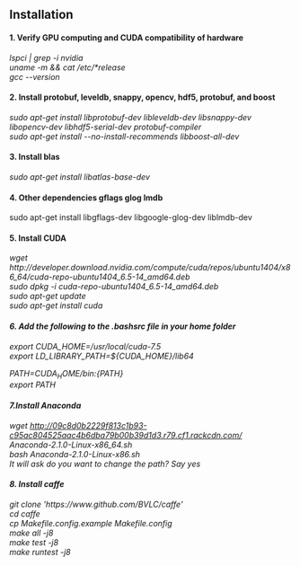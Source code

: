 

<h2>Installation</h2>
<h4>1. Verify GPU computing and CUDA compatibility of hardware </h4>

<i>
lspci | grep -i nvidia
<br>
uname -m && cat /etc/*release
<br>
 gcc --version
 </i> 



<h4>2. Install protobuf, leveldb, snappy, opencv, hdf5, protobuf, and boost</h4>
<i>
sudo apt-get install libprotobuf-dev libleveldb-dev libsnappy-dev libopencv-dev libhdf5-serial-dev protobuf-compiler
<br>
sudo apt-get install --no-install-recommends libboost-all-dev
</i>

<h4>3. Install blas</h4>
<i>
sudo apt-get install libatlas-base-dev
</i>
<h4>4. Other dependencies gflags glog lmdb</h4>

sudo apt-get install libgflags-dev libgoogle-glog-dev liblmdb-dev

<h4>5. Install CUDA</h4>
<i>
wget http://developer.download.nvidia.com/compute/cuda/repos/ubuntu1404/x86_64/cuda-repo-ubuntu1404_6.5-14_amd64.deb
<br>
sudo dpkg -i cuda-repo-ubuntu1404_6.5-14_amd64.deb
<br>
sudo apt-get update
<br>
sudo apt-get install cuda

<h4>6. Add the following to the .bashsrc file in your home folder</h4>

export CUDA_HOME=/usr/local/cuda-7.5 
<br>
export LD_LIBRARY_PATH=${CUDA_HOME}/lib64 
 
PATH=${CUDA_HOME}/bin:${PATH} 
<br>
export PATH 

<h4>7.Install Anaconda</h4>

wget http://09c8d0b2229f813c1b93-c95ac804525aac4b6dba79b00b39d1d3.r79.cf1.rackcdn.com/
<br>
Anaconda-2.1.0-Linux-x86_64.sh
<br>
bash Anaconda-2.1.0-Linux-x86.sh
<br>
It will ask do you want to change the path? Say yes

<h4>8. Install caffe</h4>
git clone 'https://www.github.com/BVLC/caffe'
<br>
cd caffe
<br>
cp Makefile.config.example Makefile.config
<br>
make all -j8
<br>
make test -j8
<br>
make runtest -j8
